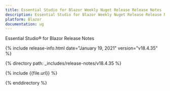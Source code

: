```yaml
---
title: Essential Studio for Blazor Weekly Nuget Release Release Notes  
description: Essential Studio for Blazor Weekly Nuget Release Release Notes  
platform: Blazor
documentation: ug
---
```


Essential Studio&reg; for Blazor  Release Notes  

{% include release-info.html date="January 19, 2021"  version="v18.4.35" %} 

{% directory path: _includes/release-notes/v18.4.35 %}

{% include {{file.url}} %}

{% enddirectory %}

